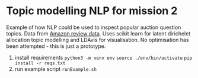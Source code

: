 # Topic modelling NLP for mission 2
Example of how NLP could be used to inspect popular auction question topics. Data from [Amazon review data](https://jmcauley.ucsd.edu/data/amazon/). Uses scikit learn for latent dirichelet allocation topic modelling and LDAvis for visualisation. No optimisation has been attempted - this is just a prototype.

1. install requirements
    `python3 -m venv env`
    `source ./env/bin/activate`
    `pip install -r reqs.txt`
2. run example script `runExample.sh`